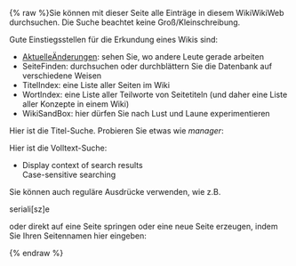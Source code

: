 {% raw %}Sie können mit dieser Seite alle Einträge in diesem
WikiWikiWeb durchsuchen. Die Suche beachtet keine
Groß/Kleinschreibung.

Gute Einstiegsstellen für die Erkundung eines Wikis sind:

- [AktuelleÄnderungen](/Aktuelle%C3%84nderungen): sehen Sie, wo andere
Leute gerade arbeiten
- SeiteFinden: durchsuchen oder durchblättern Sie die Datenbank auf
verschiedene Weisen
- TitelIndex: eine Liste aller Seiten im Wiki
- WortIndex: eine Liste aller Teilworte von Seitetiteln
(und daher eine Liste aller Konzepte in einem Wiki)
- WikiSandBox: hier dürfen Sie nach Lust und Laune
experimentieren

Hier ist die Titel-Suche. Probieren Sie etwas wie *manager*:


Hier ist die Volltext-Suche:

- Display context of search results\
Case-sensitive searching

Sie können auch reguläre Ausdrücke verwenden, wie z.B.

seriali\[sz\]e

oder direkt auf eine Seite springen oder eine neue Seite erzeugen, indem
Sie Ihren Seitennamen hier eingeben:

<update date omitted for speed>{% endraw %}